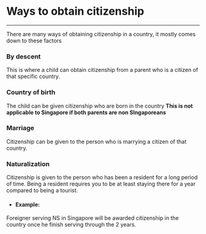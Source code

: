 # Ways to obtain citizenship
---
There are many ways of obtaining citizenship in a country, it mostly comes down to these factors

### By descent
This is where a child can obtain citizenship from a parent who is a citizen of that specific country.

### Country of birth
The child can be given citizenship who are born in the country **This is not applicable to Singapore if both parents are non SIngaporeans**

### Marriage
Citizenship can be given to the person who is marrying a citizen of that country.

### Naturalization
Citizenship is given to the person who has been a resident for a long period of time. Being a resident requires you to be at least staying there for a year compared to being a tourist.
- #### Example:
Foreigner serving NS in Singapore will be awarded citizenship in the country once he finish serving through the 2 years.
